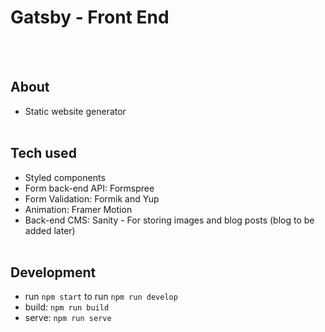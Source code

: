 # Gatsby - Front End

  <br>
  <br>

## About

- Static website generator
  <br>
  <br>

## Tech used

- Styled components
- Form back-end API: Formspree
- Form Validation: Formik and Yup
- Animation: Framer Motion
- Back-end CMS: Sanity - For storing images and blog posts (blog to be added later)
  <br>
  <br>

## Development

- run `npm start` to run `npm run develop`
- build: `npm run build`
- serve: `npm run serve`
